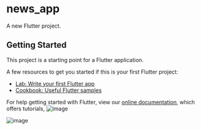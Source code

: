# news_app

A new Flutter project.

## Getting Started

This project is a starting point for a Flutter application.

A few resources to get you started if this is your first Flutter project:

- [Lab: Write your first Flutter app](https://flutter.dev/docs/get-started/codelab)
- [Cookbook: Useful Flutter samples](https://flutter.dev/docs/cookbook)

For help getting started with Flutter, view our
[online documentation](https://flutter.dev/docs), which offers tutorials,
![image](https://user-images.githubusercontent.com/111674552/219543143-58e0d477-6d77-47f0-8e7a-daa64726cfef.png)




![image](https://user-images.githubusercontent.com/111674552/219543307-beefa1d5-93c4-4f70-b8e0-8a3a7b15a016.png)


